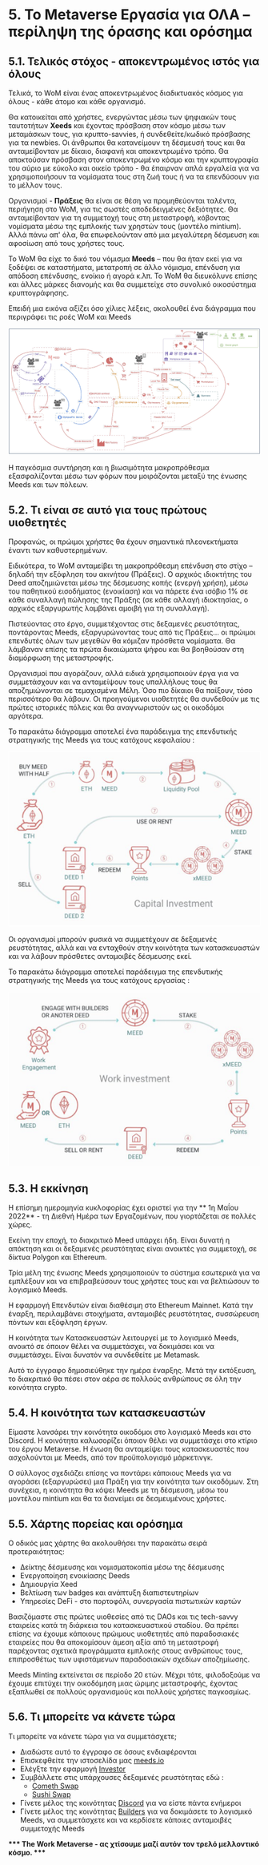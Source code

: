 # 5. Το Metaverse Εργασία για ΟΛΑ – περίληψη της όρασης και ορόσημα

## 5.1. Τελικός στόχος - αποκεντρωμένος ιστός για όλους

Τελικά, το WoM είναι ένας αποκεντρωμένος διαδικτυακός κόσμος για όλους - κάθε άτομο και κάθε οργανισμό.

Θα κατοικείται από χρήστες, ενεργώντας μέσω των ψηφιακών τους ταυτοτήτων **Xeeds** και έχοντας πρόσβαση στον κόσμο μέσω των μεταμάσκων τους, για κρυπτο-savvies, ή συνδεθείτε/κωδικό πρόσβασης για τα newbies. Οι άνθρωποι θα κατανείμουν τη δέσμευσή τους και θα ανταμείβονταν με δίκαιο, διαφανή και αποκεντρωμένο τρόπο. Θα αποκτούσαν πρόσβαση στον αποκεντρωμένο κόσμο και την κρυπτογραφία του αύριο με εύκολο και οικείο τρόπο - θα έπαιρναν απλά εργαλεία για να χρησιμοποιήσουν τα νομίσματα τους στη ζωή τους ή να τα επενδύσουν για το μέλλον τους.

Οργανισμοί - **Πράξεις** θα είναι σε θέση να προμηθεύονται ταλέντα, περιήγηση στο WoM, για τις σωστές αποδεδειγμένες δεξιότητες. Θα ανταμείβονταν για τη συμμετοχή τους στη μεταστροφή, κόβοντας νομίσματα μέσω της εμπλοκής των χρηστών τους (μοντέλο mintium). Αλλά πάνω απ' όλα, θα επωφελούνταν από μια μεγαλύτερη δέσμευση και αφοσίωση από τους χρήστες τους.

Το WoM θα είχε το δικό του νόμισμα **Meeds** – που θα ήταν εκεί για να ξοδέψει σε καταστήματα, μετατροπή σε άλλο νόμισμα, επένδυση για απόδοση επένδυσης, ενοίκιο ή αγορά κ.λπ. Το WoM θα διευκόλυνε επίσης και άλλες μάρκες διανομής και θα συμμετείχε στο συνολικό οικοσύστημα κρυπτογράφησης.

Επειδή μια εικόνα αξίζει όσο χίλιες λέξεις, ακολουθεί ένα διάγραμμα που περιγράφει τις ροές WoM και Meeds

![Ροές WoM και Meeds](en/img/wom-flows.png)

Η παγκόσμια συντήρηση και η βιωσιμότητα μακροπρόθεσμα εξασφαλίζονται μέσω των φόρων που μοιράζονται μεταξύ της ένωσης Meeds και των πόλεων.

## 5.2. Τι είναι σε αυτό για τους πρώτους υιοθετητές

Προφανώς, οι πρώιμοι χρήστες θα έχουν σημαντικά πλεονεκτήματα έναντι των καθυστερημένων.

Ειδικότερα, το WoM ανταμείβει τη μακροπρόθεσμη επένδυση στο στίχο – δηλαδή την εξόφληση του ακινήτου (Πράξεις). Ο αρχικός ιδιοκτήτης του Deed αποζημιώνεται μέσω της δέσμευσης κοπής (ενεργή χρήση), μέσω του παθητικού εισοδήματος (ενοικίαση) και να πάρετε ένα ισόβιο 1% σε κάθε συναλλαγή πώλησης της Πράξης (σε κάθε αλλαγή ιδιοκτησίας, ο αρχικός εξαργυρωτής λαμβάνει αμοιβή για τη συναλλαγή).

Πιστεύοντας στο έργο, συμμετέχοντας στις δεξαμενές ρευστότητας, ποντάροντας Meeds, εξαργυρώνοντας τους από τις Πράξεις... οι πρώιμοι επενδυτές όλων των μεγεθών θα κόμιζαν πρόσθετα νομίσματα. Θα λάμβαναν επίσης τα πρώτα δικαιώματα ψήφου και θα βοηθούσαν στη διαμόρφωση της μεταστροφής.

Οργανισμοί που αγοράζουν, αλλά ειδικά χρησιμοποιούν έργα για να συμμετάσχουν και να ανταμείψουν τους υπαλλήλους τους θα αποζημιώνονται σε τεμαχισμένα Μέλη. Όσο πιο δίκαιοι θα παίξουν, τόσο περισσότερο θα λάβουν. Οι προηγούμενοι υιοθετητές θα συνδεθούν με τις πρώτες ιστορικές πόλεις και θα αναγνωριστούν ως οι οικοδόμοι αργότερα.

Το παρακάτω διάγραμμα αποτελεί ένα παράδειγμα της επενδυτικής στρατηγικής της Meeds για τους κατόχους κεφαλαίου :

![Επενδυτική στρατηγική της Meeds για κατόχους κεφαλαίου](en/img/invest-capital.png)

Οι οργανισμοί μπορούν φυσικά να συμμετέχουν σε δεξαμενές ρευστότητας, αλλά και να ενταχθούν στην κοινότητα των κατασκευαστών και να λάβουν πρόσθετες ανταμοιβές δέσμευσης εκεί.

Το παρακάτω διάγραμμα αποτελεί παράδειγμα της επενδυτικής στρατηγικής της Meeds για τους κατόχους εργασίας :

![Επενδυτική στρατηγική της Meeds για τους κατόχους εργασίας](en/img/invest-work.png)

## 5.3. Η εκκίνηση

Η επίσημη ημερομηνία κυκλοφορίας έχει οριστεί για την ** 1η Μαΐου 2022** - τη Διεθνή Ημέρα των Εργαζομένων, που γιορτάζεται σε πολλές χώρες.

Εκείνη την εποχή, το διακριτικό Meed υπάρχει ήδη. Είναι δυνατή η απόκτηση και οι δεξαμενές ρευστότητας είναι ανοικτές για συμμετοχή, σε δίκτυα Polygon και Ethereum.

Τρία μέλη της ένωσης Meeds χρησιμοποιούν το σύστημα εσωτερικά για να εμπλέξουν και να επιβραβεύσουν τους χρήστες τους και να βελτιώσουν το λογισμικό Meeds.

Η εφαρμογή Επενδυτών είναι διαθέσιμη στο Ethereum Mainnet. Κατά την έναρξη, περιλαμβάνει στοιχήματα, ανταμοιβές ρευστότητας, συσσώρευση πόντων και εξόφληση έργων.

Η κοινότητα των Κατασκευαστών λειτουργεί με το λογισμικό Meeds, ανοικτό σε όποιον θέλει να συμμετάσχει, να δοκιμάσει και να συμμετάσχει. Είναι δυνατόν να συνδεθείτε με Metamask.

Αυτό το έγγραφο δημοσιεύθηκε την ημέρα έναρξης. Μετά την εκτόξευση, το διακριτικό θα πέσει στον αέρα σε πολλούς ανθρώπους σε όλη την κοινότητα crypto.

## 5.4. Η κοινότητα των κατασκευαστών

Είμαστε λανσάρει την κοινότητα οικοδόμοι στο λογισμικό Meeds και στο Discord. Η κοινότητα καλωσορίζει όποιον θέλει να συμμετάσχει στο κτίριο του έργου Metaverse. Η ένωση θα ανταμείψει τους κατασκευαστές που ασχολούνται με Meeds, από τον προϋπολογισμό μάρκετινγκ.

Ο σύλλογος σχεδιάζει επίσης να ποντάρει κάποιους Meeds για να αγοράσει (εξαργυρώσει) μια Πράξη για την κοινότητα των οικοδόμων. Στη συνέχεια, η κοινότητα θα κόψει Meeds με τη δέσμευση, μέσω του μοντέλου mintium και θα τα διανείμει σε δεσμευμένους χρήστες.

## 5.5. Χάρτης πορείας και ορόσημα

Ο οδικός μας χάρτης θα ακολουθήσει την παρακάτω σειρά προτεραιότητας:

- Δείκτης δέσμευσης και νομισματοκοπία μέσω της δέσμευσης
- Ενεργοποίηση ενοικίασης Deeds
- Δημιουργία Xeed
- Βελτίωση των badges και ανάπτυξη διαπιστευτηρίων
- Υπηρεσίες DeFi - στο πορτοφόλι, συνεργασία πιστωτικών καρτών

Βασιζόμαστε στις πρώτες υιοθεσίες από τις DAOs και τις tech-savvy εταιρείες κατά τη διάρκεια του κατασκευαστικού σταδίου. Θα πρέπει επίσης να έχουμε κάποιους πρώιμους υιοθετητές από παραδοσιακές εταιρείες που θα αποκομίσουν άμεση αξία από τη μεταστροφή παρέχοντας σχετικά προγράμματα εμπλοκής στους ανθρώπους τους, επιπροσθέτως των υφιστάμενων παραδοσιακών σχεδίων αποζημίωσης.

Meeds Minting εκτείνεται σε περίοδο 20 ετών. Μέχρι τότε, φιλοδοξούμε να έχουμε επιτύχει την οικοδόμηση μιας ώριμης μεταστροφής, έχοντας εξαπλωθεί σε πολλούς οργανισμούς και πολλούς χρήστες παγκοσμίως.

## 5.6. Τι μπορείτε να κάνετε τώρα

Τι μπορείτε να κάνετε τώρα για να συμμετάσχετε;

- Διαδώστε αυτό το έγγραφο σε όσους ενδιαφέρονται
- Επισκεφθείτε την ιστοσελίδα μας [meeds.io](https://www.meeds.io/)
- Ελέγξτε την εφαρμογή [Investor](https://meeds.io/investors)
- Συμβάλλετε στις υπάρχουσες δεξαμενές ρευστότητας εδώ :
  - [Cometh Swap](https://swap.cometh.io/)
  - [Sushi Swap](https://sushi.com)
- Γίνετε μέλος της κοινότητας [Discord](https://discord.com/invite/hAuADSq3) για να είστε πάντα ενήμεροι
- Γίνετε μέλος της κοινότητας [Builders](https://meeds.io/builders) για να δοκιμάσετε το λογισμικό Meeds, να συμμετάσχετε και να κερδίσετε κάποιες ανταμοιβές συμμετοχής Meeds

**\*\*\* The Work Metaverse - ας χτίσουμε μαζί αυτόν τον τρελό μελλοντικό κόσμο. \*\*\***